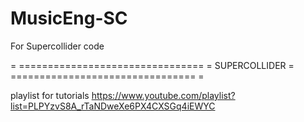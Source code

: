 # MusicEng-SC
For Supercollider code 

= ================================ =
           SUPERCOLLIDER 
= ================================ =

playlist for tutorials 
https://www.youtube.com/playlist?list=PLPYzvS8A_rTaNDweXe6PX4CXSGq4iEWYC
